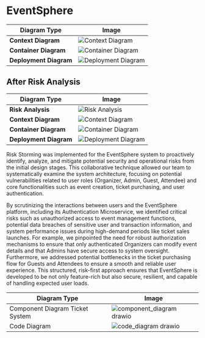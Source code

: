 # EventSphere

| Diagram Type       | Image |
|--------------------|-------|
| **Context Diagram** | ![Context Diagram](https://github.com/user-attachments/assets/4a771df2-ba2d-4e19-9765-747f2389ec54) |
| **Container Diagram** | ![Container Diagram](https://github.com/user-attachments/assets/118ae217-5a5e-4c02-8e27-a426959735f7) |
| **Deployment Diagram** | ![Deployment Diagram](https://github.com/user-attachments/assets/08957ed9-a11b-4f73-a1d0-4692dd07dc7d) |

## After Risk Analysis

| Diagram Type         | Image |
|----------------------|-------|
| **Risk Analysis**     | ![Risk Analysis](https://github.com/user-attachments/assets/43e4e319-2e5a-4cea-b83c-c10acc673966) |
| **Context Diagram**   | ![Context Diagram](https://github.com/user-attachments/assets/0b6b3c40-6209-4dac-a96c-d5dac01387cd) |
| **Container Diagram** | ![Container Diagram](https://github.com/user-attachments/assets/be888573-8700-448e-8a96-acf38010bc59) |
| **Deployment Diagram**| ![Deployment Diagram](https://github.com/user-attachments/assets/08957ed9-a11b-4f73-a1d0-4692dd07dc7d) |

Risk Storming was implemented for the EventSphere system to proactively identify, analyze, and mitigate potential security and operational risks from the initial design stages. This collaborative technique allowed our team to systematically examine the system architecture, focusing on potential vulnerabilities related to user roles (Organizer, Admin, Guest, Attendee) and core functionalities such as event creation, ticket purchasing, and user authentication.

By scrutinizing the interactions between users and the EventSphere platform, including its Authentication Microservice, we identified critical risks such as unauthorized access to event management functions, potential data breaches of sensitive user and transaction information, and system performance issues during high-demand periods like ticket sales launches. For example, we pinpointed the need for robust authorization mechanisms to ensure that only authenticated Organizers can modify event details and that Admins have secure access to system oversight. Furthermore, we addressed potential bottlenecks in the ticket purchasing flow for Guests and Attendees to ensure a smooth and reliable user experience. This structured, risk-first approach ensures that EventSphere is developed to be not only feature-rich but also secure, resilient, and capable of handling expected user loads.

| Diagram Type | Image |
|-------------|--------|
| Component Diagram Ticket System | ![component_diagram drawio](https://github.com/user-attachments/assets/e662250c-4cea-41f8-9485-b828b04c5a15)|
| Code Diagram | ![code_diagram drawio](https://github.com/user-attachments/assets/685556f8-6a7b-4bb4-9664-f27104ec4a40)|
